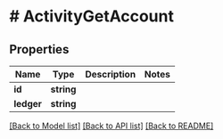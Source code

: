 # # ActivityGetAccount

## Properties

Name | Type | Description | Notes
------------ | ------------- | ------------- | -------------
**id** | **string** |  |
**ledger** | **string** |  |

[[Back to Model list]](../../README.md#models) [[Back to API list]](../../README.md#endpoints) [[Back to README]](../../README.md)
